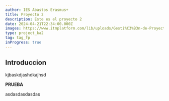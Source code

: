 ```yaml
---
author: IES Abastos Erasmus+
title: Proyecto 2
description: Este es el proyecto 2
date: 2024-04-21T22:34:00.000Z
images: https://www.itmplatform.com/lib/uploads/Gesti%C3%B3n-de-Proyectos-5-Requisitos-del-%C3%89xito-300x199.png
type: project_ka2
tag: tag_fp
inProgress: true
---
```


## Introduccion

kjbaskdjashdkajhsd

**PRUEBA**

asdasdasdasdas
